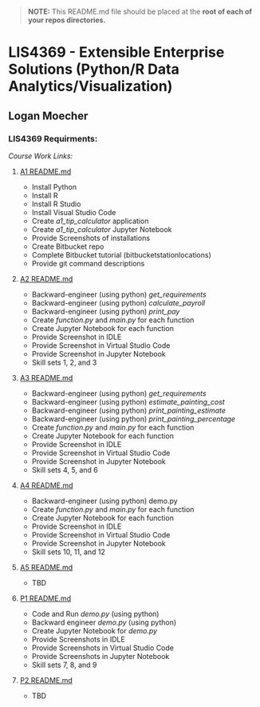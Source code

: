 > **NOTE:** This README.md file should be placed at the **root of each of your repos directories.**

# LIS4369 - Extensible Enterprise Solutions (Python/R Data Analytics/Visualization)

## Logan Moecher

### LIS4369 Requirments:

*Course Work Links:*

1. [A1 README.md](a1/README.md "My A1 README.md file")
    - Install Python
    - Install R 
    - Install R Studio
    - Install Visual Studio Code
    - Create *a1_tip_calculator* application 
    - Create *a1_tip_calculator* Jupyter Notebook
    - Provide Screenshots of installations
    - Create Bitbucket repo
    - Complete Bitbucket tutorial (bitbucketstationlocations)
    - Provide git command descriptions

2. [A2 README.md](a2/README.md "My A2 README.md file")
    - Backward-engineer (using python) *get_requirements* 
    - Backward-engineer (using python) *calculate_payroll* 
    - Backward-engineer (using python) *print_pay* 
    - Create *function.py* and *main.py* for each function
    - Create Jupyter Notebook for each function
    - Provide Screenshot in IDLE
    - Provide Screenshot in Virtual Studio Code
    - Provide Screenshot in Jupyter Notebook
    - Skill sets 1, 2, and 3

3. [A3 README.md](a3/README.md "My A3 README.md file")
    - Backward-engineer (using python) *get_requirements* 
    - Backward-engineer (using python) *estimate_painting_cost* 
    - Backward-engineer (using python) *print_painting_estimate*
    - Backward-engineer (using python) *print_painting_percentage*
    - Create *function.py* and *main.py* for each function
    - Create Jupyter Notebook for each function
    - Provide Screenshot in IDLE
    - Provide Screenshot in Virtual Studio Code
    - Provide Screenshot in Jupyter Notebook
    - Skill sets 4, 5, and 6

4. [A4 README.md](a4/README.md "My A4 README.md file")
    - Backward-engineer (using python) demo.py
    - Create *function.py* and *main.py* for each function
    - Create Jupyter Notebook for each function
    - Provide Screenshot in IDLE
    - Provide Screenshot in Virtual Studio Code
    - Provide Screenshot in Jupyter Notebook
    - Skill sets 10, 11, and 12

5. [A5 README.md](a5/README.md "My A5 README.md file")
    - TBD

6. [P1 README.md](p1/README.md "My P1 README.md file")
    - Code and Run *demo.py* (using python)
    - Backward engineer *demo.py* (using python)
    - Create Jupyter Notebook for *demo.py*
    - Provide Screenshots in IDLE
    - Provide Screenshots in Virtual Studio Code
    - Provide Screenshots in Jupyter Notebook
    - Skill sets 7, 8, and 9
    

7. [P2 README.md](p2/README.md "My P2 README.md file")
    - TBD
